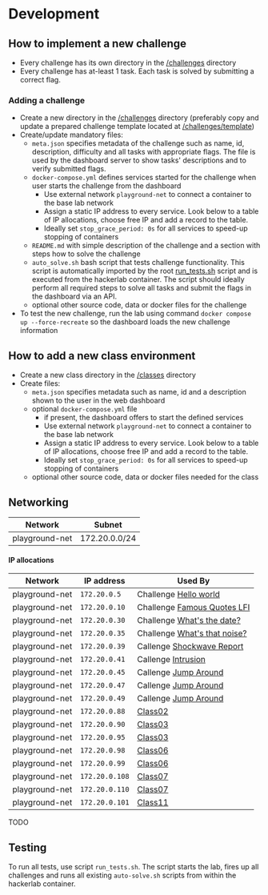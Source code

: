 # Development

## How to implement a new challenge

* Every challenge has its own directory in the [/challenges](./../challenges/) directory
* Every challenge has at-least 1 task. Each task is solved by submitting a correct flag.

### Adding a challenge

* Create a new directory in the [/challenges](./../challenges/) directory (preferably copy and update a prepared challenge template located at [/challenges/template](./../challenges/template/))
* Create/update mandatory files:
    * `meta.json` specifies metadata of the challenge such as name, id, description, difficulty and all tasks with appropriate flags. The file is used by the dashboard server to show tasks' descriptions and to verify submitted flags.
    * `docker-compose.yml` defines services started for the challenge when user starts the challenge from the dashboard
        * Use external network `playground-net` to connect a container to the base lab network
        * Assign a static IP address to every service. Look below to a table of IP allocations, choose free IP and add a record to the table. 
        * Ideally set `stop_grace_period: 0s` for all services to speed-up stopping of containers
    * `README.md` with simple description of the challenge and a section with steps how to solve the challenge
    * `auto_solve.sh` bash script that tests challenge functionality. This script is automatically imported by the root [run_tests.sh](./../run_tests.sh) script and is executed from the hackerlab container. The script should ideally perform all required steps to solve all tasks and submit the flags in the dashboard via an API.
    * optional other source code, data or docker files for the challenge
* To test the new challenge, run the lab using command `docker compose up --force-recreate` so the dashboard loads the new challenge information 

## How to add a new class environment

* Create a new class directory in the [/classes](./../classes/) directory
* Create files:
    * `meta.json` specifies metadata such as name, id and a description shown to the user in the web dashboard
    * optional `docker-compose.yml` file
        * if present, the dashboard offers to start the defined services
        * Use external network `playground-net` to connect a container to the base lab network
        * Assign a static IP address to every service. Look below to a table of IP allocations, choose free IP and add a record to the table. 
        * Ideally set `stop_grace_period: 0s` for all services to speed-up stopping of containers
    * optional other source code, data or docker files needed for the class

## Networking

| Network          | Subnet        |
|------------------|---------------|
| playground-net   | 172.20.0.0/24 |  

#### IP allocations

| Network        | IP address     | Used By                                                             | 
|----------------|----------------|---------------------------------------------------------------------|
| playground-net | `172.20.0.5`   | Challenge [Hello world](./../challenges/hello-world/)               |
| playground-net | `172.20.0.10`  | Challenge [Famous Quotes LFI](./../challenges/famous-quotes-lfi/)   |
| playground-net | `172.20.0.30`  | Challenge [What's the date?](./../challenges/what-is-the-date/)     |
| playground-net | `172.20.0.35`  | Challenge [What's that noise?](./../challenges/what-is-that-noise/) |
 | playground-net | `172.20.0.39`  | Callenge [Shockwave Report](./../challenges/shockwave-report)       |
 | playground-net | `172.20.0.41`  | Callenge [Intrusion](./../challenges/intrusion)                     |
 | playground-net | `172.20.0.45`  | Callenge [Jump Around](./../challenges/jump-around)                 |
 | playground-net | `172.20.0.47`  | Callenge [Jump Around](./../challenges/jump-around)                 |
 | playground-net | `172.20.0.49`  | Callenge [Jump Around](./../challenges/jump-around)                 |
 | playground-net | `172.20.0.88`  | [Class02](./../classes/class02)                                     |                                                
 | playground-net | `172.20.0.90`  | [Class03](./../classes/class03)                                     |                                                
 | playground-net | `172.20.0.95`  | [Class03](./../classes/class03)                                     |  
 | playground-net | `172.20.0.98`  | [Class06](./../classes/class06)                                     |  
 | playground-net | `172.20.0.99`  | [Class06](./../classes/class06)                                     |  
 | playground-net | `172.20.0.108` | [Class07](./../classes/class07)                                     |
| playground-net | `172.20.0.110` | [Class07](./../classes/class07)                                     |
 | playground-net | `172.20.0.101` | [Class11](./../classes/class11)                                     |  

TODO


## Testing

To run all tests, use script `run_tests.sh`. The script starts the lab, fires up all challenges and runs all existing `auto-solve.sh` scripts from within the hackerlab container.

